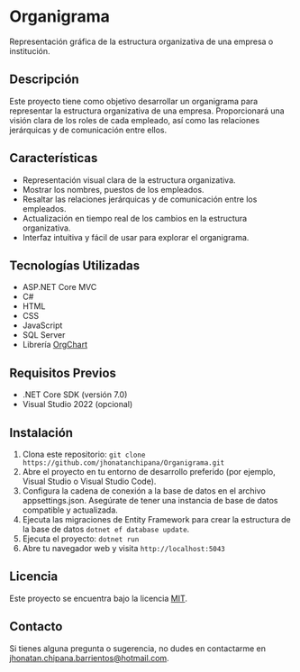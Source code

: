 # Organigrama

Representación gráfica de la estructura organizativa de una empresa o institución.

## Descripción

Este proyecto tiene como objetivo desarrollar un organigrama para representar la estructura organizativa de una empresa.
Proporcionará una visión clara de los roles de cada empleado, así como las relaciones jerárquicas y de comunicación entre ellos.

## Características

- Representación visual clara de la estructura organizativa.
- Mostrar los nombres, puestos de los empleados.
- Resaltar las relaciones jerárquicas y de comunicación entre los empleados.
- Actualización en tiempo real de los cambios en la estructura organizativa.
- Interfaz intuitiva y fácil de usar para explorar el organigrama.

## Tecnologías Utilizadas

- ASP.NET Core MVC
- C#
- HTML
- CSS
- JavaScript
- SQL Server
- Librería [OrgChart](https://github.com/dabeng/OrgChart)

## Requisitos Previos

- .NET Core SDK (versión 7.0)
- Visual Studio 2022 (opcional)

## Instalación

1. Clona este repositorio: `git clone https://github.com/jhonatanchipana/Organigrama.git`
2. Abre el proyecto en tu entorno de desarrollo preferido (por ejemplo, Visual Studio o Visual Studio Code).
3. Configura la cadena de conexión a la base de datos en el archivo appsettings.json. Asegúrate de tener una instancia de base de datos compatible y actualizada.
4. Ejecuta las migraciones de Entity Framework para crear la estructura de la base de datos `dotnet ef database update`.
6. Ejecuta el proyecto: `dotnet run`
7. Abre tu navegador web y visita `http://localhost:5043`

## Licencia

Este proyecto se encuentra bajo la licencia [MIT](https://opensource.org/licenses/MIT).

## Contacto

Si tienes alguna pregunta o sugerencia, no dudes en contactarme en jhonatan.chipana.barrientos@hotmail.com.

